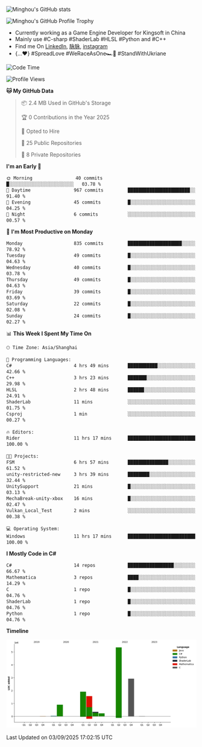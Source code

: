 ![Minghou's GitHub stats](https://github-readme-stats.vercel.app/api?username=Minghou-Lei&include_all_commits=true&show_icons=true&theme=radical)

![Minghou's GitHub Profile Trophy](https://github-profile-trophy.vercel.app/?username=Minghou-Lei&theme=onedark)

- Currently working as a Game Engine Developer for Kingsoft in China
- Mainly use #C-sharp #ShaderLab #HLSL #Python and #C++
- Find me On [LinkedIn](https://www.linkedin.com/in/%E6%98%8E%E7%9A%93-%E6%9D%8E-597356105/), [脉脉](https://maimai.cn/contact/share/card?u=kgmsdwiqpe9a&_share_channel=copy_link), [instagram](https://www.instagram.com/mistletoer76/)
- {...♥️} #SpreadLove #WeRaceAsOne🏎🌈 #StandWithUkriane

<!-- ![Minghou's GitHub stats](https://github-readme-stats.vercel.app/api/top-langs/?username=Minghou-lei&layout=compact&theme=radical) -->

<!--START_SECTION:waka-->
![Code Time](http://img.shields.io/badge/Code%20Time-939%20hrs%208%20mins-blue)

![Profile Views](http://img.shields.io/badge/Profile%20Views-2-blue)

**🐱 My GitHub Data** 

> 📦 2.4 MB Used in GitHub's Storage 
 > 
> 🏆 0 Contributions in the Year 2025
 > 
> 💼 Opted to Hire
 > 
> 📜 25 Public Repositories 
 > 
> 🔑 8 Private Repositories 
 > 
**I'm an Early 🐤** 

```text
🌞 Morning                40 commits          █░░░░░░░░░░░░░░░░░░░░░░░░   03.78 % 
🌆 Daytime                967 commits         ███████████████████████░░   91.40 % 
🌃 Evening                45 commits          █░░░░░░░░░░░░░░░░░░░░░░░░   04.25 % 
🌙 Night                  6 commits           ░░░░░░░░░░░░░░░░░░░░░░░░░   00.57 % 
```
📅 **I'm Most Productive on Monday** 

```text
Monday                   835 commits         ████████████████████░░░░░   78.92 % 
Tuesday                  49 commits          █░░░░░░░░░░░░░░░░░░░░░░░░   04.63 % 
Wednesday                40 commits          █░░░░░░░░░░░░░░░░░░░░░░░░   03.78 % 
Thursday                 49 commits          █░░░░░░░░░░░░░░░░░░░░░░░░   04.63 % 
Friday                   39 commits          █░░░░░░░░░░░░░░░░░░░░░░░░   03.69 % 
Saturday                 22 commits          █░░░░░░░░░░░░░░░░░░░░░░░░   02.08 % 
Sunday                   24 commits          █░░░░░░░░░░░░░░░░░░░░░░░░   02.27 % 
```


📊 **This Week I Spent My Time On** 

```text
🕑︎ Time Zone: Asia/Shanghai

💬 Programming Languages: 
C#                       4 hrs 49 mins       ███████████░░░░░░░░░░░░░░   42.66 % 
C++                      3 hrs 23 mins       ███████░░░░░░░░░░░░░░░░░░   29.98 % 
HLSL                     2 hrs 48 mins       ██████░░░░░░░░░░░░░░░░░░░   24.91 % 
ShaderLab                11 mins             ░░░░░░░░░░░░░░░░░░░░░░░░░   01.75 % 
Csproj                   1 min               ░░░░░░░░░░░░░░░░░░░░░░░░░   00.27 % 

🔥 Editors: 
Rider                    11 hrs 17 mins      █████████████████████████   100.00 % 

🐱‍💻 Projects: 
FSM                      6 hrs 57 mins       ███████████████░░░░░░░░░░   61.52 % 
unity-restricted-new     3 hrs 39 mins       ████████░░░░░░░░░░░░░░░░░   32.44 % 
UnitySupport             21 mins             █░░░░░░░░░░░░░░░░░░░░░░░░   03.13 % 
MechaBreak-unity-xbox    16 mins             █░░░░░░░░░░░░░░░░░░░░░░░░   02.47 % 
Vulkan_Local_Test        2 mins              ░░░░░░░░░░░░░░░░░░░░░░░░░   00.38 % 

💻 Operating System: 
Windows                  11 hrs 17 mins      █████████████████████████   100.00 % 
```

**I Mostly Code in C#** 

```text
C#                       14 repos            █████████████████░░░░░░░░   66.67 % 
Mathematica              3 repos             ████░░░░░░░░░░░░░░░░░░░░░   14.29 % 
C                        1 repo              █░░░░░░░░░░░░░░░░░░░░░░░░   04.76 % 
ShaderLab                1 repo              █░░░░░░░░░░░░░░░░░░░░░░░░   04.76 % 
Python                   1 repo              █░░░░░░░░░░░░░░░░░░░░░░░░   04.76 % 
```



**Timeline**

![Lines of Code chart](https://raw.githubusercontent.com/Minghou-Lei/Minghou-Lei/main/assets/bar_graph.png)


 Last Updated on 03/09/2025 17:02:15 UTC
<!--END_SECTION:waka-->
